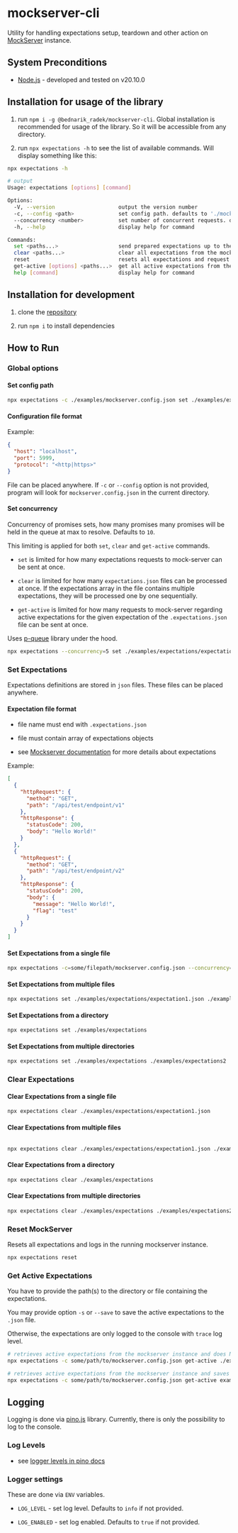 # mockserver-cli

Utility for handling expectations setup, teardown and other action on [MockServer](https://www.mock-server.com/mock_server/creating_expectations.html) instance.

## System Preconditions

- [Node.js](https://nodejs.org/en/) - developed and tested on v20.10.0

## Installation for usage of the library

1. run `npm i -g @bednarik_radek/mockserver-cli`. Global installation is recommended for usage of the library. So it will be accessible from any directory.

2. run `npx expectations -h` to see the list of available commands. Will display something like this:

```bash
npx expectations -h

# output
Usage: expectations [options] [command]

Options:
  -V, --version                    output the version number
  -c, --config <path>              set config path. defaults to './mockserver.config.json' (default: "./mockserver.config.json")
  --concurrency <number>           set number of concurrent requests. defaults to '10' (default: "10")
  -h, --help                       display help for command

Commands:
  set <paths...>                   send prepared expectations up to the mockserver instance
  clear <paths...>                 clear all expectations from the mockserver instance
  reset                            resets all expectations and request logs in the running mockserver instance
  get-active [options] <paths...>  get all active expectations from the mockserver instance
  help [command]                   display help for command
```

## Installation for development

1. clone the [repository](git@github.com:radekBednarik/mockserver-cli.git)

2. run `npm i` to install dependencies

## How to Run

### Global options

#### Set config path

```bash
npx expectations -c ./examples/mockserver.config.json set ./examples/expectations/expectation1.json
```

#### Configuration file format

Example:

```json
{
  "host": "localhost",
  "port": 5999,
  "protocol": "<http|https>"
}
```

File can be placed anywhere. If `-c` or `--config` option is not provided, program will look for `mockserver.config.json` in the current directory.

#### Set concurrency

Concurrency of promises sets, how many promises many promises will be held in the queue at max to resolve. Defaults to `10`.

This limiting is applied for both `set`, `clear` and `get-active` commands.

- `set` is limited for how many expectations requests to mock-server can be sent at once.

- `clear` is limited for how many `expectations.json` files can be processed at once. If the expectations array in the file contains multiple expectations, they will be processed one by one sequentially.

- `get-active` is limited for how many requests to mock-server regarding active expectations for the given expectation of the `.expectations.json` file can be sent at once.

Uses [p-queue](https://github.com/sindresorhus/p-queue) library under the hood.

```bash
npx expectations --concurrency=5 set ./examples/expectations/expectation1.json
```

### Set Expectations

Expectations definitions are stored in `json` files. These files can be placed anywhere.

#### Expectation file format

- file name must end with `.expectations.json`

- file must contain array of expectations objects

- see [Mockserver documentation](https://www.mock-server.com/mock_server/creating_expectations.html) for more details about expectations

Example:

```json
[
  {
    "httpRequest": {
      "method": "GET",
      "path": "/api/test/endpoint/v1"
    },
    "httpResponse": {
      "statusCode": 200,
      "body": "Hello World!"
    }
  },
  {
    "httpRequest": {
      "method": "GET",
      "path": "/api/test/endpoint/v2"
    },
    "httpResponse": {
      "statusCode": 200,
      "body": {
        "message": "Hello World!",
        "flag": "test"
      }
    }
  }
]
```

#### Set Expectations from a single file

```bash
npx expectations -c=some/filepath/mockserver.config.json --concurrency=50 set ./examples/expectations/expectation1.json
```

#### Set Expectations from multiple files

```bash
npx expectations set ./examples/expectations/expectation1.json ./examples/expectations/expectation2.json
```

#### Set Expectations from a directory

```bash
npx expectations set ./examples/expectations
```

#### Set Expectations from multiple directories

```bash
npx expectations set ./examples/expectations ./examples/expectations2
```

### Clear Expectations

#### Clear Expectations from a single file

```bash
npx expectations clear ./examples/expectations/expectation1.json
```

#### Clear Expectations from multiple files

```bash

npx expectations clear ./examples/expectations/expectation1.json ./examples/expectations/expectation2.json
```

#### Clear Expectations from a directory

```bash
npx expectations clear ./examples/expectations
```

#### Clear Expectations from multiple directories

```bash
npx expectations clear ./examples/expectations ./examples/expectations2
```

### Reset MockServer

Resets all expectations and logs in the running mockserver instance.

```bash
npx expectations reset
```

### Get Active Expectations

You have to provide the path(s) to the directory or file containing the expectations.

You may provide option `-s` or `--save` to save the active expectations to the `.json` file.

Otherwise, the expectations are only logged to the console with `trace` log level.

```bash
# retrieves active expectations from the mockserver instance and does NOT save them to the file.
npx expectations -c some/path/to/mockserver.config.json get-active ./examples/expectations/expectation1.json

# retrieves active expectations from the mockserver instance and saves them to the file.
npx expectations -c some/path/to/mockserver.config.json get-active examples/expectations/expectation1.json -s retrieved-active-expectations.json
```

## Logging

Logging is done via [pino.js](https://getpino.io/) library. Currently, there is only the possibility to log to the console.

### Log Levels

- see [logger levels in pino docs](https://getpino.io/#/docs/api?id=levels)

### Logger settings

These are done via `ENV` variables.

- `LOG_LEVEL` - set log level. Defaults to `info` if not provided.

- `LOG_ENABLED` - set log enabled. Defaults to `true` if not provided.
